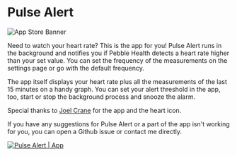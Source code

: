 # Pulse Alert

![App Store Banner](https://raw.githubusercontent.com/noiob/pulse-alert/master/assets/banner.png)

Need to watch your heart rate? This is the app for you! Pulse Alert runs in the background and notifies you if Pebble Health detects a heart rate higher than your set value. You can set the frequency of the measurements on the settings page or go with the default frequency.

The app itself displays your heart rate plus all the measurements of the last 15 minutes on a handy graph. You can set your alert threshold in the app, too, start or stop the background process and snooze the alarm.

Special thanks to [Joel Crane](https://twitter.com/Potato_Fi) for the app and the heart icon.

If you have any suggestions for Pulse Alert or a part of the app isn't working for you, you can open a Github issue or contact me directly.

[![Pulse Alert | App](http://pblweb.com/badge/586a9a9fe09e637c8c0003a7/black/small)](https://apps.getpebble.com/en_US/application/586a9a9fe09e637c8c0003a7)
